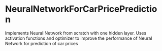 # NeuralNetworkForCarPricePrediction
Implements Neural Network from scratch with one hidden layer. Uses activation functions and optimizer to improve the performance of Neural Network for prediction of car prices
